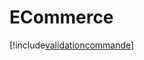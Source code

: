 # ECommerce

[!include[validationcommande](ecommerce.validationcommande.autogen.md)]





































































